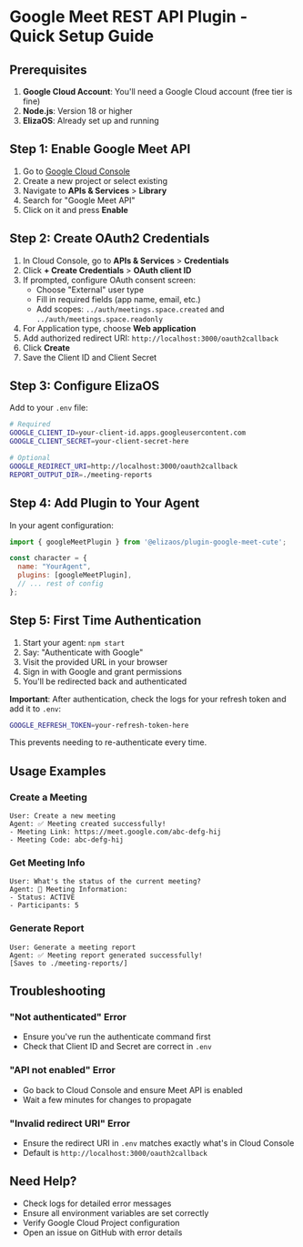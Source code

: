# Google Meet REST API Plugin - Quick Setup Guide

## Prerequisites

1. **Google Cloud Account**: You'll need a Google Cloud account (free tier is fine)
2. **Node.js**: Version 18 or higher
3. **ElizaOS**: Already set up and running

## Step 1: Enable Google Meet API

1. Go to [Google Cloud Console](https://console.cloud.google.com/)
2. Create a new project or select existing
3. Navigate to **APIs & Services** > **Library**
4. Search for "Google Meet API"
5. Click on it and press **Enable**

## Step 2: Create OAuth2 Credentials

1. In Cloud Console, go to **APIs & Services** > **Credentials**
2. Click **+ Create Credentials** > **OAuth client ID**
3. If prompted, configure OAuth consent screen:
   - Choose "External" user type
   - Fill in required fields (app name, email, etc.)
   - Add scopes: `../auth/meetings.space.created` and `../auth/meetings.space.readonly`
4. For Application type, choose **Web application**
5. Add authorized redirect URI: `http://localhost:3000/oauth2callback`
6. Click **Create**
7. Save the Client ID and Client Secret

## Step 3: Configure ElizaOS

Add to your `.env` file:

```bash
# Required
GOOGLE_CLIENT_ID=your-client-id.apps.googleusercontent.com
GOOGLE_CLIENT_SECRET=your-client-secret-here

# Optional
GOOGLE_REDIRECT_URI=http://localhost:3000/oauth2callback
REPORT_OUTPUT_DIR=./meeting-reports
```

## Step 4: Add Plugin to Your Agent

In your agent configuration:

```javascript
import { googleMeetPlugin } from '@elizaos/plugin-google-meet-cute';

const character = {
  name: "YourAgent",
  plugins: [googleMeetPlugin],
  // ... rest of config
};
```

## Step 5: First Time Authentication

1. Start your agent: `npm start`
2. Say: "Authenticate with Google"
3. Visit the provided URL in your browser
4. Sign in with Google and grant permissions
5. You'll be redirected back and authenticated

**Important**: After authentication, check the logs for your refresh token and add it to `.env`:
```bash
GOOGLE_REFRESH_TOKEN=your-refresh-token-here
```

This prevents needing to re-authenticate every time.

## Usage Examples

### Create a Meeting
```
User: Create a new meeting
Agent: ✅ Meeting created successfully!
- Meeting Link: https://meet.google.com/abc-defg-hij
- Meeting Code: abc-defg-hij
```

### Get Meeting Info
```
User: What's the status of the current meeting?
Agent: 📅 Meeting Information:
- Status: ACTIVE
- Participants: 5
```

### Generate Report
```
User: Generate a meeting report
Agent: ✅ Meeting report generated successfully!
[Saves to ./meeting-reports/]
```

## Troubleshooting

### "Not authenticated" Error
- Ensure you've run the authenticate command first
- Check that Client ID and Secret are correct in `.env`

### "API not enabled" Error
- Go back to Cloud Console and ensure Meet API is enabled
- Wait a few minutes for changes to propagate

### "Invalid redirect URI" Error
- Ensure the redirect URI in `.env` matches exactly what's in Cloud Console
- Default is `http://localhost:3000/oauth2callback`

## Need Help?

- Check logs for detailed error messages
- Ensure all environment variables are set correctly
- Verify Google Cloud Project configuration
- Open an issue on GitHub with error details 